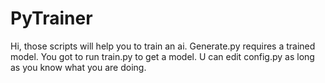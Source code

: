 # PyTrainer
Hi, those scripts will help you to train an ai. Generate.py requires a trained model. You got to run train.py to get a model. U can edit config.py as long as you know what you are doing.
